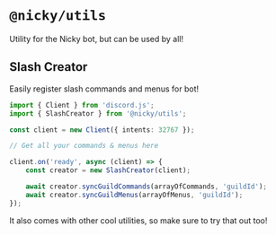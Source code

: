 # `@nicky/utils`

Utility for the Nicky bot, but can be used by all!

## Slash Creator

Easily register slash commands and menus for bot!

```ts
import { Client } from 'discord.js';
import { SlashCreator } from '@nicky/utils';

const client = new Client({ intents: 32767 });

// Get all your commands & menus here

client.on('ready', async (client) => {
	const creator = new SlashCreator(client);

	await creator.syncGuildCommands(arrayOfCommands, 'guildId');
	await creator.syncGuildMenus(arrayOfMenus, 'guildId');
});
```

It also comes with other cool utilities, so make sure to try that out too!
